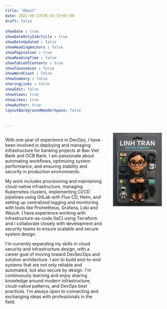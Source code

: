 ```yaml
---
title: "About"
date: 2022-06-13T20:55:37+07:00
draft: false

showDate : true
showDateOnlyInArticle : true
showDateUpdated : false
showHeadingAnchors : false
showPagination : true
showReadingTime : false
showTableOfContents : true
showTaxonomies : false
showWordCount : false
showSummary : false
sharingLinks : false
showEdit: false
showViews: true
showLikes: true
showAuthor: true
layoutBackgroundHeaderSpace: false


---
```

<div style="display: flex; align-items: flex-start; gap: 2rem;">

<div style="flex: 2;">

With one year of experience in DevOps, I have been involved in deploying and managing infrastructure for banking projects at Ban Viet Bank and OCB Bank. I am passionate about automating workflows, optimizing system performance, and ensuring stability and security in production environments.

My work includes provisioning and maintaining cloud-native infrastructure, managing Kubernetes clusters, implementing CI/CD pipelines using GitLab with Flux CD, Helm, and setting up centralized logging and monitoring with tools like Prometheus, Grafana, Loki and Wazuh. I have experience working with infrastructure-as-code (IaC) using Terraform and I collaborate closely with development and security teams to ensure scalable and secure system design.

I'm currently expanding my skills in cloud security and infrastructure design, with a career goal of moving toward DevSecOps and solution architecture. I aim to build end-to-end systems that are not only reliable and automated, but also secure by design. I'm continuously learning and enjoy sharing knowledge around modern infrastructure, cloud-native patterns, and DevOps best practices. I'm always open to connecting and exchanging ideas with professionals in the field.

</div>

<div style="flex: 1;">
  <img src="pic_ai.jpg" alt="My Photo" class="customProfilePicture">
</div>

</div>



